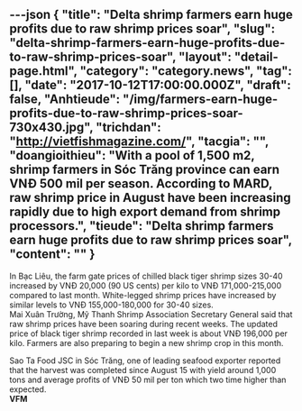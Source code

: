 ---json
{
    "title": "Delta shrimp farmers earn huge profits due to raw shrimp prices soar",
    "slug": "delta-shrimp-farmers-earn-huge-profits-due-to-raw-shrimp-prices-soar",
    "layout": "detail-page.html",
    "category": "category.news",
    "tag": [],
    "date": "2017-10-12T17:00:00.000Z",
    "draft": false,
    "Anhtieude": "/img/farmers-earn-huge-profits-due-to-raw-shrimp-prices-soar-730x430.jpg",
    "trichdan": "http://vietfishmagazine.com/",
    "tacgia": "",
    "doangioithieu": "With a pool of 1,500 m2, shrimp farmers in Sóc Trăng province can earn VNĐ 500 mil per season. According to MARD, raw shrimp price in August have been increasing rapidly due to high export demand from shrimp processors.",
    "tieude": "Delta shrimp farmers earn huge profits due to raw shrimp prices soar",
    "__content__": ""
}
---
<p><span style="font-size:14px">In Bạc Li&ecirc;u, the farm gate prices of chilled black tiger shrimp sizes 30-40 increased by VNĐ 20,000 (90 US cents) per kilo to VNĐ 171,000-215,000 compared to last month. White-legged shrimp prices have increased by similar levels to VNĐ 155,000-180,000 for 30-40 sizes.<br />
Mai Xu&acirc;n Trường, Mỹ Thanh Shrimp Association Secretary General said that raw shrimp prices have been soaring during recent weeks. The updated price of black tiger shrimp recorded in last week is about VNĐ 196,000 per kilo. Farmers are also preparing to begin a new shrimp crop in this month.</span></p>

<p><span style="font-size:14px">Sao Ta Food JSC in S&oacute;c Trăng, one of leading seafood exporter reported that the harvest was completed since August 15 with yield around 1,000 tons and average profits of VNĐ 50 mil per ton which two time higher than expected.<br />
<strong>VFM</strong></span></p>
